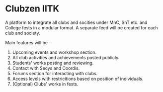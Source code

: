 # Clubzen IITK

A platform to integrate all clubs and socities under MnC, SnT etc. and College fests in a modular format. A separate feed will be created for each club and society.

Main features will be - 
1) Upcoming events and workshop section. 
2) All club activities and achievements posted publicly. 
3) Students' works posting and reviewing. 
4) Contact with Secys and Coordis. 
5) Forums section for interacting with clubs. 
6) Access levels with restricitions based on position of individuals. 
6) (Optional) Clubs' works in fests.









